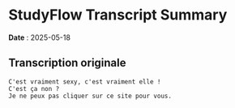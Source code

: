 # StudyFlow Transcript Summary

**Date** : 2025-05-18

## Transcription originale

```
C'est vraiment sexy, c'est vraiment elle !
C'est ça non ?
Je ne peux pas cliquer sur ce site pour vous.
```

